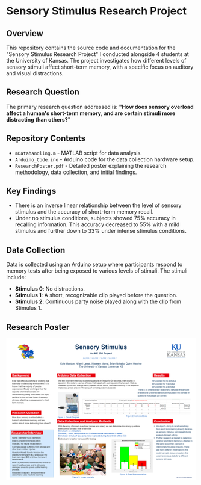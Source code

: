 # Sensory Stimulus Research Project

## Overview
This repository contains the source code and documentation for the "Sensory Stimulus Research Project" I conducted alongside 4 students at the University of Kansas. The project investigates how different levels of sensory stimuli affect short-term memory, with a specific focus on auditory and visual distractions.

## Research Question
The primary research question addressed is:
**"How does sensory overload affect a human's short-term memory, and are certain stimuli more distracting than others?"**

## Repository Contents
- `mDatahandling.m` - MATLAB script for data analysis.
- `Arduino_Code.ino` - Arduino code for the data collection hardware setup.
- `ResearchPoster.pdf` - Detailed poster explaining the research methodology, data collection, and initial findings.

## Key Findings
- There is an inverse linear relationship between the level of sensory stimulus and the accuracy of short-term memory recall.
- Under no stimulus conditions, subjects showed 75% accuracy in recalling information. This accuracy decreased to 55% with a mild stimulus and further down to 33% under intense stimulus conditions.

## Data Collection
Data is collected using an Arduino setup where participants respond to memory tests after being exposed to various levels of stimuli. The stimuli include:
- **Stimulus 0**: No distractions.
- **Stimulus 1**: A short, recognizable clip played before the question.
- **Stimulus 2**: Continuous party noise played along with the clip from Stimulus 1.
  
## Research Poster
<head>
    <link rel="stylesheet" href="styles.css">
</head>
<div align="center">
    <img src="ResearchPoster.png" alt="alt text" class="centered-image" />
</div>
